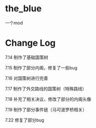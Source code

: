 # the_blue

一个mod

# Change Log

7.14 制作了基础国策树 

7.15 制作了部分内阁，修复了一些bug 

7.16 对国策树进行完善 

7.17 制作了外交路线的国策树（特殊路线）  

7.18 补充了相关决议，修改了部分的内阁头像  

7.19 制作了部分事件链（马可波罗桥相关）  

7.22 修复了部分bug
